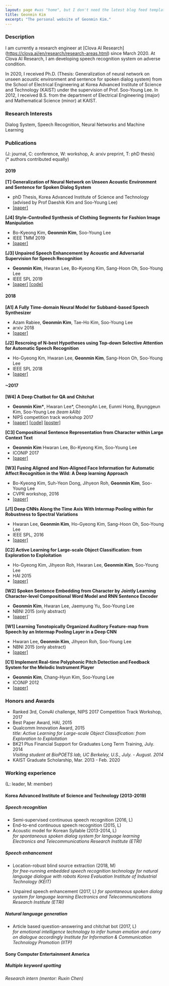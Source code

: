 ```yaml
---
layout: page #was "home", but I don't need the latest blog feed template on the homepage
title: Geonmin Kim
excerpt: "The personal website of Geonmin Kim."
---
```


### Description
I am currently a research engineer at [Clova AI Research] (https://clova.ai/en/research/research-areas.html) since March 2020. 
At Clova AI Research, I am developing speech recognition system on adverse condition.

In 2020, I received Ph.D. (Thesis: Generalization of neural network on unseen acoustic environment and sentence for spoken dialog system) from the School of Electrical Engineering at Korea Advanced Institute of Science and Technology (KAIST) under the supervision of Prof. Soo-Young Lee. In 2012, I received B.S. from the department of Electrical Engineering (major) and Mathematical Science (minor) at KAIST.

### Research Interests
Dialog System, Speech Recognition, Neural Networks and Machine Learning

### Publications
(J: journal, C: conference, W: workshop, A: arxiv preprint, T: phD thesis)  
(* authors contributed equally)

#### 2019
**[T] Generalization of Neural Network on Unseen Acoustic Environment and Sentence for Spoken Dialog System**
* phD Thesis, Korea Advanced Institute of Science and Technology  
(advised by Prof Daeshik Kim and Soo-Young Lee)
* [\[paper\]](https://github.com/lifelongeek/lifelongeek.github.io/blob/master/GeonminKim_phDthesis.pdf)

**[J4] Style-Controlled Synthesis of Clothing Segments for Fashion Image Manipulation**
* Bo-Kyeong Kim, **Geonmin Kim**, Soo-Young Lee
* IEEE TMM 2019
* [\[paper\]](https://ieeexplore.ieee.org/document/8770290)

**[J3] Unpaired Speech Enhancement by Acoustic and Adversarial Supervision for Speech Recognition**
* **Geonmin Kim**, Hwaran Lee, Bo-Kyeong Kim, Sang-Hoon Oh, Soo-Young Lee
* IEEE SPL 2019
* [\[paper\]](https://ieeexplore.ieee.org/document/8528843) [\[code\]](https://github.com/lifelongeek/AAS_enhancement)


#### 2018
**[A1] A Fully Time-domain Neural Model for Subband-based Speech Synthesizer**
* Azam Rabiee, **Geonmin Kim**, Tae-Ho Kim, Soo-Young Lee
* arxiv 2018
* [\[paper\]](https://arxiv.org/abs/1810.05319)

**[J2] Rescroing of N-best Hypotheses using Top-down Selective Attention for Automatic Speech Recognition**
*  Ho-Gyeong Km, Hwaran Lee, **Geonmin Kim**, Sang-Hoon Oh, Soo-Young Lee
* IEEE SPL 2018
* [\[paper\]](https://ieeexplore.ieee.org/document/8105863)

#### ~2017
**[W4] A Deep Chatbot for QA and Chitchat**
* **Geonmin Kim\***, Hwaran Lee\*, CheongAn Lee, Eunmi Hong, Byunggeun Kim, Soo-Young Lee *(team kAIb)*
* NIPS competition track workshop 2017
* [\[paper\]](https://github.com/lifelongeek/lifelongeek.github.io/blob/master/2017_convai_nips_combine.pdf) [\[code\]](https://github.com/lifelongeek/kaib_nips) [\[poster\]](https://github.com/lifelongeek/lifelongeek.github.io/blob/master/2017_convai_nips_poster.pdf)

**[C3] Compositional Sentence Representation from Character within Large Context Text**
* **Geonmin Kim** Hwaran Lee, Bo-Kyeong Kim, Soo-Young Lee
* ICONIP 2017
* [\[paper\]](https://arxiv.org/abs/1605.00482)

**[W3] Fusing Aligned and Non-Aligned Face Information for Automatic Affect Recognition in the Wild: A Deep learning Approach** 
* Bo-Kyeong Kim, Suh-Yeon Dong, Jihyeon Roh, **Geonmin Kim**, Soo-Young Lee
* CVPR workshop, 2016
* [\[paper\]](https://ieeexplore.ieee.org/abstract/document/7789677)

**[J1] Deep CNNs Along the Time Axis With Intermap Pooling within for Robustness to Spectral Variations**
* Hwaran Lee, **Geonmin Kim**, Ho-Gyeong Kim, Sang-Hoon Oh, Soo-Young Lee
* IEEE SPL, 2016
* [\[paper\]](https://ieeexplore.ieee.org/document/7508979)

**[C2] Active Learning for Large-scale Object Classification: from Exploration to Exploitation**
* Ho-Gyeong Kim, Jihyeon Roh, Hwaran Lee, **Geonmin Kim**, Soo-Young Lee
* HAI 2015
* [\[paper\]](https://dl.acm.org/doi/10.1145/2814940.2814989)

**[W2] Spoken Sentence Embedding from Character by Jointly Learning Character-level Compositional Word Model and RNN Sentence Encoder**
* **Geonmin Kim**, Hwaran Lee, Jaemyung Yu, Soo-Young Lee
* NBNI 2015 (only abstract)
* [\[paper\]](https://github.com/lifelongeek/lifelongeek.github.io/blob/master/NBNI2015_abstract_geonmin.pdf)`

**[W1] Learning Tonotopically Organized Auditory Feature-map from Speech by an Intermap Pooling Layer in a Deep CNN**
* Hwaran Lee, **Geonmin Kim**, Jihyeon Roh, Soo-Young Lee
* NBNI 2015 (only abstract)
* [\[paper\]](https://github.com/lifelongeek/lifelongeek.github.io/blob/master/NBNI2015_abstract_hwaran.pdf)

**[C1] Implement Real-time Polyphonic Pitch Detection and Feedback System for the Melodic Instrument Player**
* **Geonmin Kim**, Chang-Hyun Kim, Soo-Young Lee
* ICONIP 2012
* [\[paper\]](https://link.springer.com/content/pdf/10.1007%2F978-3-642-34478-7_18.pdf)

### Honors and Awards
* Ranked 3rd, ConvAI challenge, NIPS 2017 Competition Track Workshop, 2017
* Best Paper Award, HAI, 2015
* Qualcomm Innovation Award, 2015  
*title: Active Learning for Large-scale Object Classification: from Exploration to Exploitation*
* BK21 Plus Financial Support for Graduates Long Term Training, July. 2014  
*Visiting student at BioPOETS lab, UC Berkeley, U.S., July. - August. 2014*
* KAIST Graduate Scholarship, Mar. 2013 - Feb. 2020
 
### Working experience
(L: leader, M: member)

#### Korea Advanced Institute of Science and Technology (2013-2019)
##### Speech recognition
* Semi-supervised continuous speech recognition (2016, L)
* End-to-end continuous speech recognition (2015, L)
* Acoustic model for Korean Syllable (2013-2014, L)  
*for spontaneous spoken dialog system for language learning Electronics and Telecommunications Research Institute (ETRI)*

##### Speech enhancement
* Location-robust blind source extraction (2018, M)  
*for free-running embedded speech recognition technology for natural language dialogue with robots Korea Evaluation Institute of Industrial Technology (KEIT)*

* Unpaired speech enhancement (2017, L)
*for spontaneous spoken dialog system for language learning Electronics and Telecommunications Research Institute (ETRI)*

##### Natural language generation
* Article based question-answering and chitchat bot (2017, L)  
*for emotional intelligence technology to infer human emotion and carry on dialogue accordingly Institute for Information & Communication Technology Promotion (IITP)*

#### Sony Computer Entertainment America
##### Multiple keyword spotting  
*Research intern (mentor: Ruxin Chen)*



